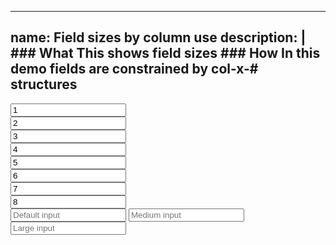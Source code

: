 
---
name: Field sizes by column use
description: |
    ### What
    This shows field sizes
    ### How
    In this demo fields are constrained by col-x-# structures
---
<div class="row">
  <div class="col-lg-1">
    <input type="text" value="1" class="text-input"/>
  </div>
</div>
<div class="row">
  <div class="col-lg-2">
    <input type="text" value="2" class="text-input"/>
  </div>
</div>
<div class="row">
  <div class="col-lg-3">
    <input type="text" value="3" class="text-input"/>
  </div>
</div>
<div class="row">
  <div class="col-lg-4">
    <input type="text" value="4" class="text-input"/>
  </div>
</div>
<div class="row">
  <div class="col-lg-5">
    <input type="text" value="5" class="text-input"/>
  </div>
</div>
<div class="row">
  <div class="col-lg-6">
    <input type="text" value="6" class="text-input"/>
  </div>
</div>
<div class="row">
  <div class="col-lg-7">
    <input type="text" value="7" class="text-input"/>
  </div>
</div>
<div class="row">
  <div class="col-lg-8">
    <input type="text" value="8" class="text-input"/>
  </div>
</div>
<div class="row">
  <div class="col-lg-9">
    <input type="text" placeholder="Default input" class="text-input"/>
    <input type="text" placeholder="Medium input" class="text-input input-medium"/>
    <input type="text" placeholder="Large input" class="text-input input-large"/>
  </div>
</div>